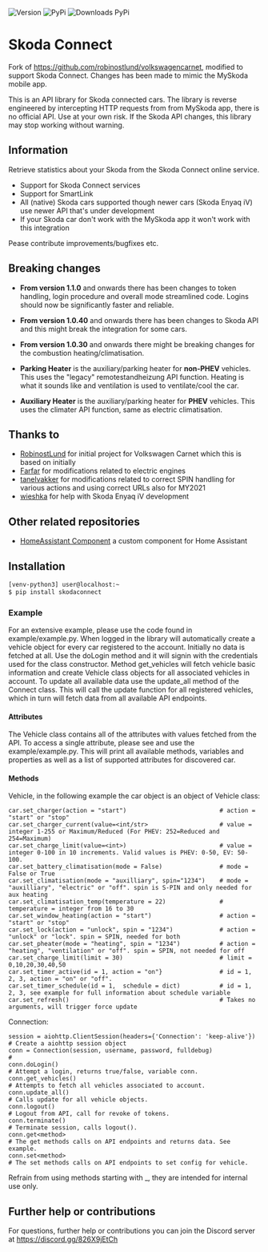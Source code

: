 ![Version](https://img.shields.io/github/v/release/lendy007/skodaconnect?include_prereleases)
![PyPi](https://img.shields.io/pypi/v/skodaconnect?label=latest%20pypi)
![Downloads PyPi](https://img.shields.io/pypi/dm/skodaconnect)

# Skoda Connect
Fork of https://github.com/robinostlund/volkswagencarnet,
modified to support Skoda Connect.
Changes has been made to mimic the MySkoda mobile app.

This is an API library for Skoda connected cars.
The library is reverse engineered by intercepting HTTP requests from from
MySkoda app, there is no official API. Use at your own risk.
If the Skoda API changes, this library may stop working without warning.

## Information

Retrieve statistics about your Skoda from the Skoda Connect online service.
* Support for Skoda Connect services
* Support for SmartLink
* All (native) Skoda cars supported though newer cars (Skoda Enyaq iV) use newer API that's under development
* If your Skoda car don't work with the MySkoda app it won't work with this integration

Pease contribute improvements/bugfixes etc.

## Breaking changes

- **From version 1.1.0** and onwards there has been changes to token handling, login procedure and overall mode streamlined code. Logins should now be significantly faster and reliable.

- **From version 1.0.40** and onwards there has been changes to Skoda API and this might break the integration for some cars.

- **From version 1.0.30** and onwards there might be breaking changes for the combustion heating/climatisation.

- **Parking Heater** is the auxiliary/parking heater for **non-PHEV** vehicles. This uses the "legacy" remotestandheizung API function.
Heating is what it sounds like and ventilation is used to ventilate/cool the car.

- **Auxiliary Heater** is the auxiliary/parking heater for **PHEV** vehicles. This uses the climater API function, same as electric climatisation.

## Thanks to

- [RobinostLund](https://github.com/robinostlund/volkswagencarnet) for initial project for Volkswagen Carnet which this is based on initially
- [Farfar](https://github.com/Farfar) for modifications related to electric engines
- [tanelvakker](https://github.com/tanelvakker) for modifications related to correct SPIN handling for various actions and using correct URLs also for MY2021
- [wieshka](https://github.com/wieshka) for help with Skoda Enyaq iV development

## Other related repositories

- [HomeAssistant Component](https://github.com/lendy007/homeassistant-skodaconnect) a custom component for Home Assistant

## Installation

```sh
[venv-python3] user@localhost:~
$ pip install skodaconnect
```

### Example

For an extensive example, please use the code found in example/example.py.
When logged in the library will automatically create a vehicle object for every car registered to the account. Initially no data is fetched at all. Use the doLogin method and it will signin with the credentials used for the class constructor.
Method get_vehicles will fetch vehicle basic information and create Vehicle class objects for all associated vehicles in account.
To update all available data use the update_all method of the Connect class. This will call the update function for all registered vehicles, which in turn will fetch data from all available API endpoints.

#### Attributes
The Vehicle class contains all of the attributes with values fetched from the API.
To access a single attribute, please see and use the example/example.py.
This will print all available methods, variables and properties as well as a list of supported attributes for discovered car.

#### Methods
Vehicle, in the following example the car object is an object of Vehicle class:
```
car.set_charger(action = "start")                          # action = "start" or "stop"
car.set_charger_current(value=<int/str>                    # value = integer 1-255 or Maximum/Reduced (For PHEV: 252=Reduced and 254=Maximum)
car.set_charge_limit(value=<int>)                          # value = integer 0-100 in 10 increments. Valid values is PHEV: 0-50, EV: 50-100.
car.set_battery_climatisation(mode = False)                # mode = False or True
car.set_climatisation(mode = "auxilliary", spin="1234")    # mode = "auxilliary", "electric" or "off". spin is S-PIN and only needed for aux heating
car.set_climatisation_temp(temperature = 22)               # temperature = integer from 16 to 30
car.set_window_heating(action = "start")                   # action = "start" or "stop"
car.set_lock(action = "unlock", spin = "1234")             # action = "unlock" or "lock". spin = SPIN, needed for both
car.set_pheater(mode = "heating", spin = "1234")           # action = "heating", "ventilation" or "off". spin = SPIN, not needed for off
car.set_charge_limit(limit = 30)                           # limit = 0,10,20,30,40,50
car.set_timer_active(id = 1, action = "on"}                # id = 1, 2, 3, action = "on" or "off".
car.set_timer_schedule(id = 1,  schedule = dict)           # id = 1, 2, 3, see example for full information about schedule variable
car.set_refresh()                                          # Takes no arguments, will trigger force update
```

Connection:
```
session = aiohttp.ClientSession(headers={'Connection': 'keep-alive'})   # Create a aiohttp session object
conn = Connection(session, username, password, fulldebug)               #
conn.doLogin()                                                         # Attempt a login, returns true/false, variable conn.
conn.get_vehicles()                                                     # Attempts to fetch all vehicles associated to account.
conn.update_all()                                                       # Calls update for all vehicle objects.
conn.logout()                                                           # Logout from API, call for revoke of tokens.
conn.terminate()                                                        # Terminate session, calls logout().
conn.get<method>                                                        # The get methods calls on API endpoints and returns data. See example.
conn.set<method>                                                        # The set methods calls on API endpoints to set config for vehicle.
```
Refrain from using methods starting with _, they are intended for internal use only.

## Further help or contributions
For questions, further help or contributions you can join the Discord server at https://discord.gg/826X9jEtCh
